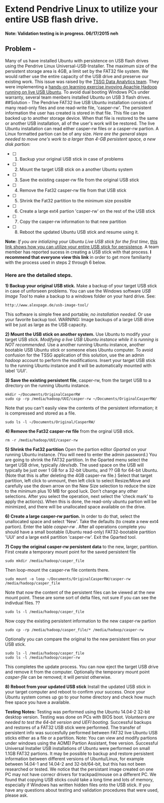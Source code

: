 # Extend Pendrive Linux to utilize your entire USB flash drive.

#### Note: Validation testing is in progress.  06/17/2015 neh

## Problem -
Many of us have installed Ubuntu with persistence on USB flash drives using the Pendrive Linux Universal-USB-Installer. The maximum size of the persistent storage area is 4GB, a limit set by the FAT32 file system. We would rather use the entire capacity of the USB drive and preserve our existing work.  This issue was raised by the [TSSG Data Analytics team](https://github.com/mikec964/chelmbigstock/wiki). They were implementing a [hands-on learning exercise invoving Apachie Hadoop running on live USB Ubuntu](https://github.com/mikec964/chelmbigstock/wiki/Learning-Hadoop). To avoid dual booting Windows PCs under warranty, several team menbers installed Ubuntu on USB 3 flash drives. 
##Solution -
The Pendrive FAT32 live USB Ubuntu installation consists of many read-only files and one read-write file, 'casper-rw'. The persistent information the user has created is stored in that file.  This file can be backed up to another storage device. When that file is restored to the same or another USB installation, all of the user's work will be restored. The live Ubuntu installation can read either casper-rw files or a casper-rw partion. A Linux formatted partion can be of any size. *Here are the general steps needed to move one's work to a larger than 4-GB persistent space, a new disk partion:*
- [ ] 1) Backup your original USB stick in case of problems
- [ ] 2) Mount the target USB stick on a another Ubuntu system 
- [ ] 3) Save the existing casper-rw file from the original USB stick
- [ ] 4) Remove the Fat32 casper-rw file from that USB stick
- [ ] 5) Shrink the Fat32 partition to the minimum size possible
- [ ] 6) Create a large ext4 partion 'casper-rw' on the rest of the USB stick
- [ ] 7) Copy the casper-rw information to that new partition
- [ ] 8) Reboot the updated Ubuntu USB stick and resume using it.

**Note:** *If you are intializing your Ubuntu Live USB stick for the first time*, [this link shows how you can utilize your entire USB stick for persistence](http://askubuntu.com/questions/397481/how-to-make-a-persistent-live-ubuntu-usb-with-more-than-4gb). A team member has reported sucess in creating a USB stick with that process. **I recommend that everyone view this link** in order to get more familiarity with the process used in steps 2 through 6 below.
### Here are the detailed steps.
**1) Backup your original USB stick.** Make a backup of your target USB stick in case of unforseen problems. You can use the Windows software *USB Image Tool* to make a backup to a windows folder on your hard drive.  See:
```
http://www.alexpage.de/usb-image-tool/
```
This software is simple free and portable; *no installation needed*. Or use your favorite backup tool.  WARNING: Image backups of a large USB drive will be just as large as the USB capacity.

**2) Mount the USB stick on another system.** Use Ubuntu to modify your target USB stick. *Modifying a live USB Ubuntu instance while it is running is NOT recommended.*  Use a another running Ubuntu instance, another bootable USB Ubuntu stick or someone elses Ubuntu computer.  To avoid confusion for the TSSG application of this solution, use the an admin *hadoop* account to perform the modifications.  Insert your target USB stick to the running Ubuntu instance and it will be automatically mounted with label *'UUI'*.

**3) Save the existing persistent file**, casper-rw, from the target USB to a directory on the running Ubuntu instance.
```
mkdir ~/Documents/OriginalCasperRW 
sudo cp -rp /media/hadoop/UUI/casper-rw ~/Documents/OriginalCasperRW/
```
Note that you can't easily view the contents of the persistent information; it is compressed and stored as a file.

```
sudo ls -l ~/Documents/Original/CasperRW/
```

**4) Remove the Fat32 casper-rw file** from the orginal USB stick.
```
rm -r /media/hadoop/UUI/casper-rw
```
**5) Shrink the Fat32 partition** Open the partion editor *Gparted* on your running Ubuntu instance. (You will need to enter the admin password.) You are going to shrink the FAT32 partition. In the Gparted menu select the target USB drive, typically */dev/sdb*. The used space on the USB will typically be just over 1 GB for a 32-bit Ubuntu, and ?? GB for 64-bit Ubuntu. (Note that this is after deleting the 4GB casper-rw file.)
Select that target partition, left click to unmount, then left click to select Resize/Move and carefully use the down arrow on the New Size selection to reduce the size to the minimum plus 10 MB for good luck.  Don't change any other selections. After you select the operation, next select the 'check mark' to apply the action(s).   When this is done, the read-only ubuntu partion will be minimized, and there will be unallocated space available on the drive.

**6) Create a large casper-rw partion.** In order to do that, select the unallocated space and select 'New'. Take the defaults (to create a new ext4 partion). Enter the lable *casper-rw* . After all operations complete you should have a small bootable (Ubuntu read-only) FAT32-bootable partition 'UUI' and a large ext4 partition 'casper-rw'.  Exit the Gparted tool.

**7) Copy the original casper-rw persistent data** to the new, larger, partition. First create a temporary mount point for the saved persistent file
```
sudo mkdir /media/hadoop/casper_file
```
Then loop-mount the casper-rw file contents there.
```
sudo mount -o loop ~/Documents/OriginalCasperRW/casper-rw /media/hadoop/casper_file
```
Note that now the content of the persistent files can be viewed at the new mount point. These are some sort of delta files, not sure if you can see the indivdual files. ??
```
sudo ls -l /media/hadoop/casper_file
```

Now copy the existing persistent information to the new casper-rw partion
```
sudo cp -rp /media/hadoop/casper_file/* /media/hadoop/casper-rw
```
Optionally you can compare the original to the new persistent files on your USB stick.
```
sudo ls -l /media/hadoop/casper_file
sudo ls -l /media/hadoop/casper-rw
```
This completes the update process.  You can now eject the target USB drive and remove it from the computer. Optionally the temporary mount point *casper-file* can be removed; it will persist otherwise.

**8) Reboot from your updated USB stick** Install the updated USB stick in your target computer and reboot to confirm your success. Once your Ubuntu system comes up go to your home directory and check how much free space you have a available. 

**Testing Notes:**  Testing was performed using the Ubuntu 14.04-2 32-bit desktop version. Testing was done on PCs with BIOS boot. *Volunteers are needed to test the 64-bit version and UEFI booting.*  Successful backups and restores of a FAT32 USB stick were performed. The transfer of persistent info was succesfully performed between FAT32 live Ubuntu USB sticks either as a file or a partition.  Note: You can view and modify partions under windows using the AOMEI Partion Assistant, free version. Successful Universal Installer USB installations of Ubuntu were performed on small 1.1GB FAT32 partions.  It may be possible to backup and restore persistent information between different versions of Ubuntu/Linux, for example between 14.04-1 and 14.04-2 and 32-bit/64-bit, but this has not been researched or tested. We notice that the persistant image created on one PC may not have correcr drivers for trackpad/mouse on a different PC. We found that copying USB sticks could take a long time and lots of memory, especially if Windows has written hidden files onto the USB stick.  If you have any questions about testing and validation procedures that were used, please ask.


 
